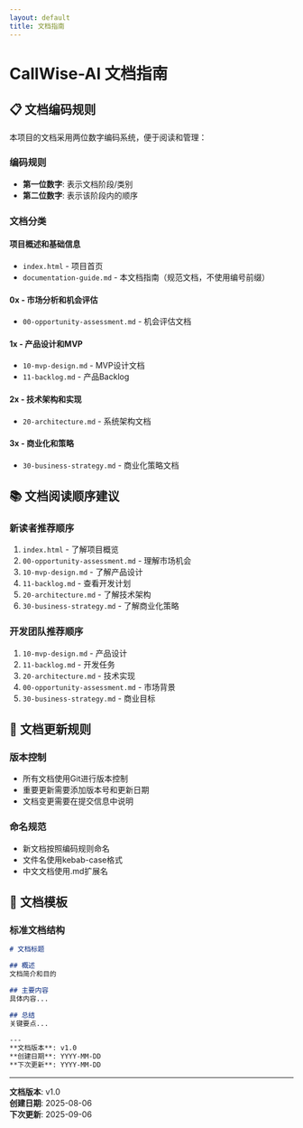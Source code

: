 ```yaml
---
layout: default
title: 文档指南
---
```


# CallWise-AI 文档指南

## 📋 文档编码规则

本项目的文档采用两位数字编码系统，便于阅读和管理：

### 编码规则
- **第一位数字**: 表示文档阶段/类别
- **第二位数字**: 表示该阶段内的顺序

### 文档分类

#### 项目概述和基础信息
- `index.html` - 项目首页
- `documentation-guide.md` - 本文档指南（规范文档，不使用编号前缀）

#### 0x - 市场分析和机会评估
- `00-opportunity-assessment.md` - 机会评估文档

#### 1x - 产品设计和MVP
- `10-mvp-design.md` - MVP设计文档
- `11-backlog.md` - 产品Backlog

#### 2x - 技术架构和实现
- `20-architecture.md` - 系统架构文档

#### 3x - 商业化和策略
- `30-business-strategy.md` - 商业化策略文档

## 📚 文档阅读顺序建议

### 新读者推荐顺序
1. `index.html` - 了解项目概览
2. `00-opportunity-assessment.md` - 理解市场机会
3. `10-mvp-design.md` - 了解产品设计
4. `11-backlog.md` - 查看开发计划
5. `20-architecture.md` - 了解技术架构
6. `30-business-strategy.md` - 了解商业化策略

### 开发团队推荐顺序
1. `10-mvp-design.md` - 产品设计
2. `11-backlog.md` - 开发任务
3. `20-architecture.md` - 技术实现
4. `00-opportunity-assessment.md` - 市场背景
5. `30-business-strategy.md` - 商业目标

## 🔄 文档更新规则

### 版本控制
- 所有文档使用Git进行版本控制
- 重要更新需要添加版本号和更新日期
- 文档变更需要在提交信息中说明

### 命名规范
- 新文档按照编码规则命名
- 文件名使用kebab-case格式
- 中文文档使用.md扩展名

## 📝 文档模板

### 标准文档结构
```markdown
# 文档标题

## 概述
文档简介和目的

## 主要内容
具体内容...

## 总结
关键要点...

---
**文档版本**: v1.0  
**创建日期**: YYYY-MM-DD  
**下次更新**: YYYY-MM-DD
```

---

**文档版本**: v1.0  
**创建日期**: 2025-08-06  
**下次更新**: 2025-09-06 